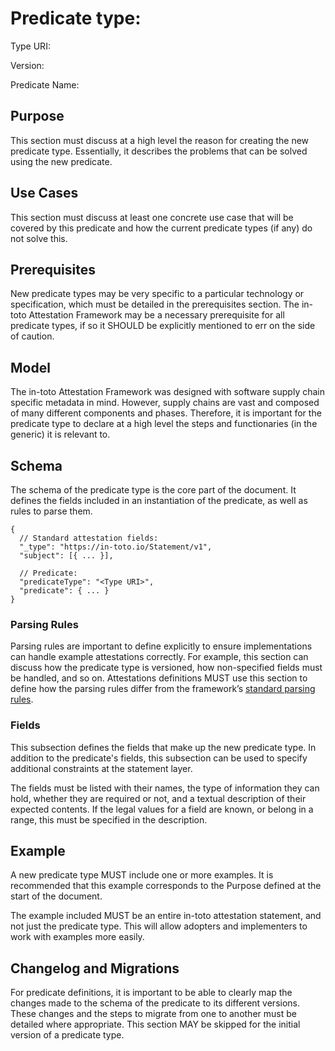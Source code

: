 # Predicate type: <name>

Type URI:

Version:

Predicate Name:

## Purpose

This section must discuss at a high level the reason for creating the new
predicate type. Essentially, it describes the problems that can be solved using
the new predicate.

## Use Cases

This section must discuss at least one concrete use case that will be covered by
this predicate and how the current predicate types (if any) do not solve this.

## Prerequisites

New predicate types may be very specific to a particular technology or
specification, which must be detailed in the prerequisites section. The in-toto
Attestation Framework may be a necessary prerequisite for all predicate types,
if so it SHOULD be explicitly mentioned to err on the side of caution.

## Model

The in-toto Attestation Framework was designed with software supply chain
specific metadata in mind. However, supply chains are vast and composed of many
different components and phases. Therefore, it is important for the predicate
type to declare at a high level the steps and functionaries (in the generic) it
is relevant to.

## Schema

The schema of the predicate type is the core part of the document. It defines
the fields included in an instantiation of the predicate, as well as rules to
parse them.

```jsonc
{
  // Standard attestation fields:
  "_type": "https://in-toto.io/Statement/v1",
  "subject": [{ ... }],

  // Predicate:
  "predicateType": "<Type URI>",
  "predicate": { ... }
}
```

### Parsing Rules

Parsing rules are important to define explicitly to ensure implementations can
handle example attestations correctly. For example, this section can discuss how
the predicate type is versioned, how non-specified fields must be handled, and
so on. Attestations definitions MUST use this section to define how the parsing
rules differ from the framework’s
[standard parsing rules](/spec/v1/README.md#parsing-rules).

### Fields

This subsection defines the fields that make up the new predicate type. In
addition to the predicate's fields, this subsection can be used to specify
additional constraints at the statement layer.

The fields must be listed with their names, the type of information they can
hold, whether they are required or not, and a textual description of their
expected contents. If the legal values for a field are known, or belong in a
range, this must be specified in the description.

## Example

A new predicate type MUST include one or more examples. It is recommended that
this example corresponds to the Purpose defined at the start of the document.

The example included MUST be an entire in-toto attestation statement, and not
just the predicate type. This will allow adopters and implementers to work with
examples more easily.

## Changelog and Migrations

For predicate definitions, it is important to be able to clearly map the changes
made to the schema of the predicate to its different versions. These changes and
the steps to migrate from one to another must be detailed where appropriate.
This section MAY be skipped for the initial version of a predicate type.
